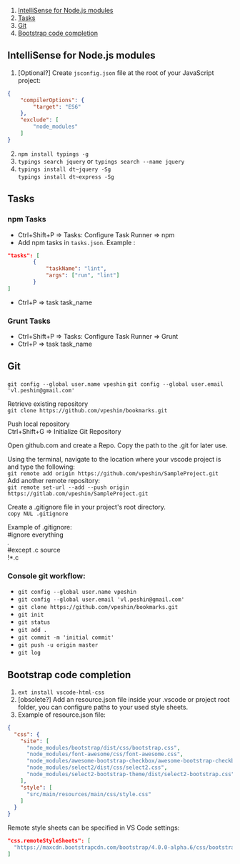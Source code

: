 <!-- TOC depthTo:2 orderedList:true -->

1. [IntelliSense for Node.js modules](#intellisense-for-nodejs-modules)
2. [Tasks](#tasks)
3. [Git](#git)
4. [Bootstrap code completion](#bootstrap-code-completion)

<!-- /TOC -->

## IntelliSense for Node.js modules

1. [Optional?] Create `jsconfig.json` file at the root of your JavaScript project:

``` json
{
    "compilerOptions": {
        "target": "ES6"
    },
    "exclude": [
        "node_modules"
    ]
}
```

2. `npm install typings -g`
3. `typings search jquery` or `typings search --name jquery`
4. `typings install dt~jquery -Sg`  
`typings install dt~express -Sg`


## Tasks

### npm Tasks

- Ctrl+Shift+P => Tasks: Configure Task Runner => npm
- Add npm tasks in `tasks.json`. Example :

``` json
"tasks": [
		{
			"taskName": "lint",
			"args": ["run", "lint"]
		}
]
```

- Ctrl+P => task task_name

### Grunt Tasks

- Ctrl+Shift+P => Tasks: Configure Task Runner => Grunt
- Ctrl+P => task task_name


## Git

`git config --global user.name vpeshin`
`git config --global user.email 'vl.peshin@gmail.com'`

Retrieve existing repository  
`git clone https://github.com/vpeshin/bookmarks.git`

Push local repository  
Ctrl+Shift+G => Initialize Git Repository  

Open github.com and create a Repo. Copy the path to the .git for later use.

Using the terminal, navigate to the location where your vscode project is and type the following:  
`git remote add origin https://github.com/vpeshin/SampleProject.git`  
Add another remote repository:  
`git remote set-url --add --push origin https://gitlab.com/vpeshin/SampleProject.git`

Create a .gitignore file in your project's root directory.  
`copy NUL .gitignore`

Example of .gitignore:  
#ignore everything  
*.*  
#except .c source  
!*.c

### Console git workflow:  
- `git config --global user.name vpeshin`
- `git config --global user.email 'vl.peshin@gmail.com'`
- `git clone https://github.com/vpeshin/bookmarks.git`
- `git init`
- `git status`
- `git add .`
- `git commit -m 'initial commit'`
- `git push -u origin master`
- `git log`


## Bootstrap code completion

1. `ext install vscode-html-css`
2. [obsolete?] Add an resource.json file inside your .vscode or project root folder, you can configure paths to your used style sheets.
3. Example of resource.json file:

```json
{
  "css": {
    "site": [
      "node_modules/bootstrap/dist/css/bootstrap.css",
      "node_modules/font-awesome/css/font-awesome.css",
      "node_modules/awesome-bootstrap-checkbox/awesome-bootstrap-checkbox.css",
      "node_modules/select2/dist/css/select2.css",
      "node_modules/select2-bootstrap-theme/dist/select2-bootstrap.css"
    ],
    "style": [
      "src/main/resources/main/css/style.css"
    ]
  }
}
```

Remote style sheets can be specified in VS Code settings:

```json
"css.remoteStyleSheets": [
  "https://maxcdn.bootstrapcdn.com/bootstrap/4.0.0-alpha.6/css/bootstrap.min.css"
]
```
